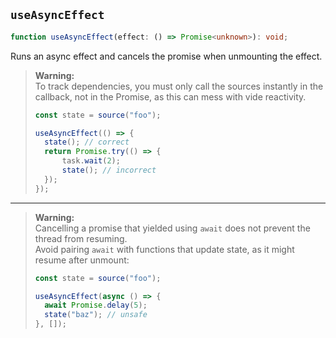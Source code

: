 ## `useAsyncEffect`

```ts
function useAsyncEffect(effect: () => Promise<unknown>): void;
```

Runs an async effect and cancels the promise when unmounting the effect.

> **Warning:**  
> To track dependencies, you must only call the sources instantly in the callback, not in the Promise, as this can mess with vide reactivity.
>
> ```ts
> const state = source("foo");
>
> useAsyncEffect(() => {
> 	state(); // correct
> 	return Promise.try(() => {
> 		task.wait(2);
> 		state(); // incorrect
> 	});
> });
> ```

---

> **Warning:**  
> Cancelling a promise that yielded using `await` does not prevent the thread from resuming.  
> Avoid pairing `await` with functions that update state, as it might resume after unmount:
>
> ```ts
> const state = source("foo");
>
> useAsyncEffect(async () => {
> 	await Promise.delay(5);
> 	state("baz"); // unsafe
> }, []);
> ```
